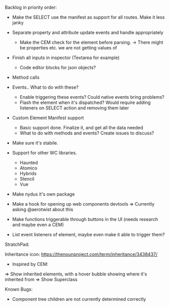 Backlog in priority order:

- Make the SELECT use the manifest as support for all routes. Make it less janky
- Separate property and attribute update events and handle appropriately
    - Make the CEM check for the element before parsing.
    -> There might be properties etc. we are not getting values of 
- Finish all inputs in inspector (Textarea for example)
    - Code editor blocks for json objects?

- Method calls
- Events.. What to do with these?
    - Enable triggering these events? Could native events bring problems?
    - Flash the element when it's dispatched? Would require adding listeners on SELECT action and removing them later

- Custom Element Manifest support
    - Basic support done. Finalize it, and get all the data needed
    - What to do with methods and events? Create issues to discuss?
- Make sure it's stabile.
- Support for other WC libraries. 
    - Haunted
    - Atomico
    - Hybrids
    - Stencil
    - Vue

- Make nydus it's own package
- Make a hook for opening up web components devtools => Currently asking @aerotwist about this
- Make functions triggerable through buttons in the UI (needs research and maybe even a CEM)
- List event listeners of element, maybe even make it able to trigger them?


StratchPad:

Inheritance icon: 
https://thenounproject.com/term/inheritance/3438437/


- Inspired by CEM:

=> Show inherited elements, with a hover bubble showing where it's inherited from
=> Show Superclass


Known Bugs:

- Component tree children are not currently determined correctly

